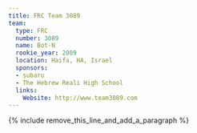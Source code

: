 ```yaml
---
title: FRC Team 3089
team:
  type: FRC
  number: 3089
  name: Bot-N
  rookie_year: 2009
  location: Haifa, HA, Israel
  sponsors:
  - subaru
  - The Hebrew Reali High School
  links:
    Website: http://www.team3089.com
---
```


{% include remove_this_line_and_add_a_paragraph %}